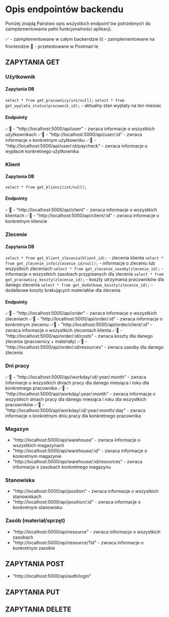 # Opis endpointów backendu

Poniżej znajdą Państwo opis wszystkich endpoint'ów potrzebnych do zaimplementowania pełni funkcjonalności aplikacji.

✅ - zaimplementowane w całym backendzie
☑️ - zaimplementowane na frontendzie
🧪 - przetestowane w Postman'ie

## ZAPYTANIA GET

### Użytkownik

#### Zapytania DB

`select * from get_pracownicy(int/null);`
`select * from get_wyplata_status(pracownik_id);` - aktualny stan wyplaty na ten miesiac

#### Endpointy

✅🧪 - "http://localhost:5000/api/user" - zwraca informacje o wszystkich użytkownikach
✅🧪 - "http://localhost:5000/api/user/:id" - zwraca informacje o konkretnym użytkowniku
✅🧪 - "http://localhost:5000/api/user/:id/paycheck" - zwraca informacje o wypłacie konkretnego użytkownika

### Klient

#### Zapytania DB

`select * from get_klienci(int/null);`

#### Endpointy

✅🧪 - "http://localhost:5000/api/client" - zwraca informacje o wszystkich klientach
✅🧪 - "http://localhost:5000/api/client/:id" - zwraca informacje o konkretnym kliencie

### Zlecenie

#### Zapytania DB

`select * from get_klient_zlecenia(klient_id);` - zlecenia klienta
`select * from get_zlecenie_info(zlecenie_id/null);` - informacje o zleceniu lub wszystkich zleceniach
`select * from get_zlecenie_zasoby(zlecenie_id);` - informacje o wszystkich zasobach przypisanych dla zlecenia
`select * from get_pracownicy_koszty(zlecenie_id);` - koszty utrzymania pracowników dla danego zlecenia
`select * from get_dodatkowe_koszty(zlecenie_id);` - dodatkowe koszty brakujących materiałów dla zlecenia

#### Endpointy

✅🧪 - "http://localhost:5000/api/order" - zwraca informacje o wszystkich zleceniach
✅🧪 - "http://localhost:5000/api/order/:id" - zwraca informacje o konkretnym zleceniu
✅🧪 - "http://localhost:5000/api/order/client/:id" - zwraca informacje o wszystkich zleceniach klienta
✅🧪 - "http://localhost:5000/api/order/:id/costs" - zwraca koszty dla danego zlecenia (pracownicy + materiały)
✅🧪 - "http://localhost:5000/api/order/:id/resources" - zwraca zasoby dla danego zlecenia

### Dni pracy

✅🧪 - "http://localhost:5000/api/workday/:id/:year/:month" - zwraca informacje o wszystkich dniach pracy dla danego miesiąca i roku dla konkretnego pracownika
✅🧪 - "http://localhost:5000/api/workday/:year/:month" - zwraca informacje o wszystkich dniach pracy dla danego miesiąca i roku dla wszystkich pracowników
✅🧪 - "http://localhost:5000/api/workday/:id/:year/:month/:day" - zwraca informacje o konkretnym dniu pracy dla konkretnego pracownika

### Magazyn

- "http://localhost:5000/api/warehouse" - zwraca informacje o wszystkich magazynach
- "http://localhost:5000/api/warehouse/:id" - zwraca informacje o konkretnym magazynie
- "http://localhost:5000/api/warehouse/:id/resources" - zwraca informacje o zasobach konkretnego magazynu

### Stanowiska

- "http://localhost:5000/api/position" - zwraca informacje o wszystkich stanowiskach
- "http://localhost:5000/api/position/:id" - zwraca informacje o konkretnym stanowisku

### Zasób (materiał/sprzęt)

- "http://localhost:5000/api/resource" - zwraca informacje o wszystkich zasobach
- "http://localhost:5000/api/resource/?id" - zwraca informacje o konkretnym zasobie

## ZAPYTANIA POST

- "http://localhost:5000/api/auth/login"

## ZAPYTANIA PUT

## ZAPYTANIA DELETE
